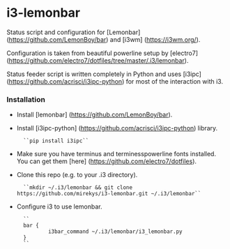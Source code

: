# i3-lemonbar

Status script and configuration for [Lemonbar] (https://github.com/LemonBoy/bar) and [i3wm] (https://i3wm.org/).

Configuration is taken from beautiful powerline setup by [electro7] (https://github.com/electro7/dotfiles/tree/master/.i3/lemonbar).

Status feeder script is written completely in Python and uses [i3ipc] (https://github.com/acrisci/i3ipc-python) for most of the interaction with i3.

### Installation

* Install [lemonbar] (https://github.com/LemonBoy/bar).
* Install [i3ipc-python] (https://github.com/acrisci/i3ipc-python) library.

        ``pip install i3ipc``

* Make sure you have terminus and terminesspowerline fonts installed. You can get them [here] (https://github.com/electro7/dotfiles).
* Clone this repo (e.g. to your .i3 directory).

        ``mkdir ~/.i3/lemonbar && git clone https://github.com/mirekys/i3-lemonbar.git ~/.i3/lemonbar``

* Configure i3 to use lemonbar.

        ``
        bar {
                i3bar_command ~/.i3/lemonbar/i3_lemonbar.py
        }
        ``
